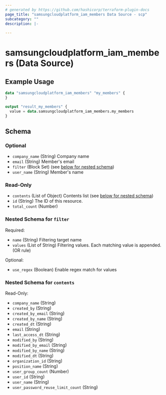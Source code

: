 ```yaml
---
# generated by https://github.com/hashicorp/terraform-plugin-docs
page_title: "samsungcloudplatform_iam_members Data Source - scp"
subcategory: ""
description: |-
  
---
```


# samsungcloudplatform_iam_members (Data Source)



## Example Usage

```terraform
data "samsungcloudplatform_iam_members" "my_members" {
}

output "result_my_members" {
  value = data.samsungcloudplatform_iam_members.my_members
}
```

<!-- schema generated by tfplugindocs -->
## Schema

### Optional

- `company_name` (String) Company name
- `email` (String) Member's email
- `filter` (Block Set) (see [below for nested schema](#nestedblock--filter))
- `user_name` (String) Member's name

### Read-Only

- `contents` (List of Object) Contents list (see [below for nested schema](#nestedatt--contents))
- `id` (String) The ID of this resource.
- `total_count` (Number)

<a id="nestedblock--filter"></a>
### Nested Schema for `filter`

Required:

- `name` (String) Filtering target name
- `values` (List of String) Filtering values. Each matching value is appended. (OR rule)

Optional:

- `use_regex` (Boolean) Enable regex match for values


<a id="nestedatt--contents"></a>
### Nested Schema for `contents`

Read-Only:

- `company_name` (String)
- `created_by` (String)
- `created_by_email` (String)
- `created_by_name` (String)
- `created_dt` (String)
- `email` (String)
- `last_access_dt` (String)
- `modified_by` (String)
- `modified_by_email` (String)
- `modified_by_name` (String)
- `modified_dt` (String)
- `organization_id` (String)
- `position_name` (String)
- `user_group_count` (Number)
- `user_id` (String)
- `user_name` (String)
- `user_password_reuse_limit_count` (String)


